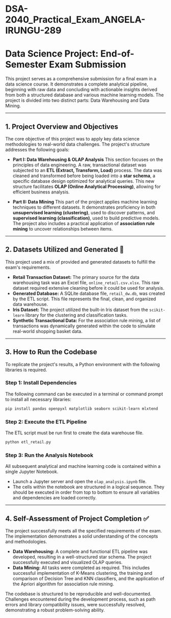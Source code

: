 # DSA-2040_Practical_Exam_ANGELA-IRUNGU-289
# Data Science Project: End-of-Semester Exam Submission 

This project serves as a comprehensive submission for a final exam in a data science course. It demonstrates a complete analytical pipeline, beginning with raw data and concluding with actionable insights derived from both a structured database and various machine learning models. The project is divided into two distinct parts: Data Warehousing and Data Mining.

-----

## 1\. Project Overview and Objectives 

The core objective of this project was to apply key data science methodologies to real-world data challenges. The project's structure addresses the following goals:

  * **Part I: Data Warehousing & OLAP Analysis** 
    This section focuses on the principles of data engineering. A raw, transactional dataset was subjected to an **ETL (Extract, Transform, Load)** process. The data was cleaned and transformed before being loaded into a **star schema**, a specific database design optimized for analytical queries. This new structure facilitates **OLAP (Online Analytical Processing)**, allowing for efficient business analysis.

  * **Part II: Data Mining** 
    This part of the project applies machine learning techniques to different datasets. It demonstrates proficiency in both **unsupervised learning (clustering)**, used to discover patterns, and **supervised learning (classification)**, used to build predictive models. The project also includes a practical application of **association rule mining** to uncover relationships between items.

-----

## 2\. Datasets Utilized and Generated 📂

This project used a mix of provided and generated datasets to fulfill the exam's requirements.

  * **Retail Transaction Dataset:** The primary source for the data warehousing task was an Excel file, `online_retail.csv.xlsx`. This raw dataset required extensive cleaning before it could be used for analysis.
  * **Generated Database:** A SQLite database file, `retail_dw.db`, was created by the ETL script. This file represents the final, clean, and organized data warehouse.
  * **Iris Dataset:** The project utilized the built-in Iris dataset from the `scikit-learn` library for the clustering and classification tasks.
  * **Synthetic Transactional Data:** For the association rule mining, a list of transactions was dynamically generated within the code to simulate real-world shopping basket data.

-----

## 3\. How to Run the Codebase 

To replicate the project's results, a Python environment with the following libraries is required.

### Step 1: Install Dependencies

The following command can be executed in a terminal or command prompt to install all necessary libraries:

```bash
pip install pandas openpyxl matplotlib seaborn scikit-learn mlxtend
```

### Step 2: Execute the ETL Pipeline

The ETL script must be run first to create the data warehouse file.

```bash
python etl_retail.py
```

### Step 3: Run the Analysis Notebook

All subsequent analytical and machine learning code is contained within a single Jupyter Notebook.

  * Launch a Jupyter server and open the `olap_analysis.ipynb` file.
  * The cells within the notebook are structured in a logical sequence. They should be executed in order from top to bottom to ensure all variables and dependencies are loaded correctly.

-----

## 4\. Self-Assessment of Project Completion ✅

The project successfully meets all the specified requirements of the exam. The implementation demonstrates a solid understanding of the concepts and methodologies.

  * **Data Warehousing:** A complete and functional ETL pipeline was developed, resulting in a well-structured star schema. The project successfully executed and visualized OLAP queries.
  * **Data Mining:** All tasks were completed as required. This includes successful implementation of K-Means clustering, the training and comparison of Decision Tree and KNN classifiers, and the application of the Apriori algorithm for association rule mining.

The codebase is structured to be reproducible and well-documented. Challenges encountered during the development process, such as path errors and library compatibility issues, were successfully resolved, demonstrating a robust problem-solving ability.
